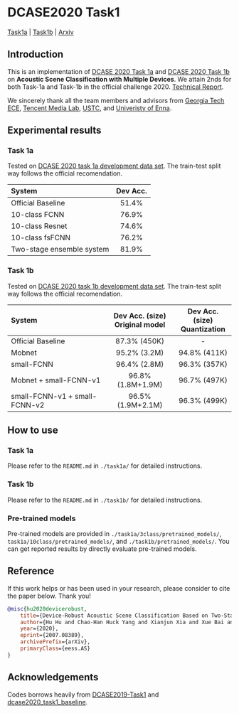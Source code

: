 # DCASE2020 Task1
[Task1a](https://github.com/MihawkHu/DCASE2020_task1/tree/master/task1a) | [Task1b](https://github.com/MihawkHu/DCASE2020_task1/tree/master/task1b) | [Arxiv](https://arxiv.org/abs/2007.08389)


## Introduction
This is an implementation of [DCASE 2020 Task 1a](http://dcase.community/challenge2020/task-acoustic-scene-classification#subtask-a) and [DCASE 2020 Task 1b](http://dcase.community/challenge2020/task-acoustic-scene-classification#subtask-b) on **Acoustic Scene Classification with Multiple Devices**. We attain 2nds for both Task-1a and Task-1b in the official challenge 2020.  [Technical Report](https://arxiv.org/abs/2007.08389).

We sincerely thank all the team members and advisors from [Georgia Tech ECE](https://chl.ece.gatech.edu/), [Tencent Media Lab](https://avlab.qq.com/#/index), [USTC](http://staff.ustc.edu.cn/~jundu/), and [Univeristy of Enna](https://www.unikore.it/index.php/it/ingegneria-informatica-persone/docenti-del-corso/itemlist/category/1589-siniscalchi).


## Experimental results
### Task 1a
Tested on [DCASE 2020 task 1a development data set](http://dcase.community/challenge2020/task-acoustic-scene-classification#subtask-a). The train-test split way follows the official recomendation.  

| System       |   Dev Acc. | 
| :---         |      :----:   | 
| Official Baseline     | 51.4%  | 
|  10-class FCNN  | 76.9%    | 
|  10-class Resnet  | 74.6%    | 
|  10-class fsFCNN  | 76.2%    | 
|  Two-stage ensemble system  |  81.9%   | 


### Task 1b
Tested on [DCASE 2020 task 1b development data set](http://dcase.community/challenge2020/task-acoustic-scene-classification#subtask-b). The train-test split way follows the official recomendation.  

| System       |   Dev Acc. (size)<br> Original model| Dev Acc. (size) <br> Quantization | 
| :---         |      :----:   | :---: | 
| Official Baseline     | 87.3% (450K)   |  - | 
|   Mobnet  | 95.2% (3.2M)    | 94.8% (411K) | 
|   small-FCNN    |  96.4% (2.8M)    | 96.3% (357K) | 
|   Mobnet + small-FCNN-v1   | 96.8% (1.8M+1.9M)      | 96.7% (497K) | 
|   small-FCNN-v1 + small-FCNN-v2   | 96.5% (1.9M+2.1M)     | 96.3% (499K)| 


## How to use

### Task 1a
Please refer to the `README.md` in `./task1a/` for detailed instructions.

### Task 1b
Please refer to the `README.md` in `./task1b/` for detailed instructions.

### Pre-trained models
Pre-trained models are provided in `./task1a/3class/pretrained_models/`, `task1a/10class/pretrained_models/`, and `./task1b/pretrained_models/`. You can get reported results by directly evaluate pre-trained models.


## Reference

If this work helps or has been used in your research, please consider to cite the paper below. Thank you!

```bib
@misc{hu2020devicerobust,
    title={Device-Robust Acoustic Scene Classification Based on Two-Stage Categorization and Data Augmentation},
    author={Hu Hu and Chao-Han Huck Yang and Xianjun Xia and Xue Bai and Xin Tang and Yajian Wang and Shutong Niu and Li Chai and Juanjuan Li and Hongning Zhu and Feng Bao and Yuanjun Zhao and Sabato Marco Siniscalchi and Yannan Wang and Jun Du and Chin-Hui Lee},
    year={2020},
    eprint={2007.08389},
    archivePrefix={arXiv},
    primaryClass={eess.AS}
}
```

## Acknowledgements
Codes borrows heavily from [DCASE2019-Task1](https://github.com/McDonnell-Lab/DCASE2019-Task1) and [dcase2020_task1_baseline](https://github.com/toni-heittola/dcase2020_task1_baseline). 
